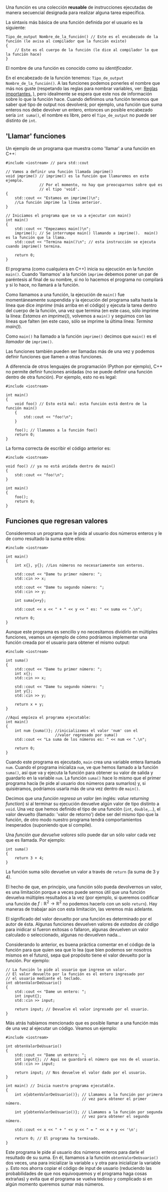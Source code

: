 Una función es una colección **reusable** de instrucciones ejecutadas de manera secuencial designada para realizar alguna tarea específica.

La sintaxis más básica de una función definida por el usuario es la siguiente:
```
Tipo_de_output Nombre_de_la_función() // Este es el encabezado de la función (le avisa al compilador que la función existe)
{
    // Este es el cuerpo de la función (le dice al compilador lo que la función hace)
}
```
El nombre de una función es conocido como su _identificador_.

En el encabezado de la función tenemos: `Tipo_de_output Nombre_de_la_función()`. A las funciones podemos ponerles el nombre que más nos guste (respetando las reglas para nombrar variables, ver: [Reglas importantes.](../1.1_Variables_y_tipos_de_datos/0_Introducción.md)
), pero idealmente se espera que este nos de información sobre lo que la función hace. Cuando definimos una función tenemos que saber qué tipo de output nos devolverá; por ejemplo, una función que suma enteros nos debe devolver un entero, entonces un posible encabezado sería `int suma()`, el nombre es libre, pero el `Tipo_de_output` no puede ser distinto de `int`. 



## 'Llamar' funciones
Un ejemplo de un programa que muestra como 'llamar' a una función en C++:
```
#include <iostream> // para std::cout

// Vamos a definir una función llamada imprime()
void imprime() // imprime() es la función que llamaremos en este ejemplo.
               // Por el momento, no hay que preocuparnos sobre qué es 
               // el tipo 'void'.
{
    std::cout << "Estamos en imprime()\n";
    //La función imprime la línea anterior.
}

// Iniciamos el programa que se va a ejecutar con main()
int main()
{
    std::cout << "Empezamos main()\n";
    imprime(); // Se interrumpe main() llamando a imprime().  main() es la función que la llama.
    std::cout << "Termina main()\n"; // esta instrucción se ejecuta cuando imprime() termina.

    return 0;
}
```
El programa (como cualquiera en C++) inicia su ejecución en la función `main()`.
Cuando 'llamamos' a la función `ìmprime` debemos poner un par de paréntesis al final de su nombre, si no lo hacemos el programa no compilará y si lo hace, no llamará a la función.

Como llamamos a una función, la ejecución de `main()` fue momentáneamente suspendida y la ejecución del programa salta hasta la línea que dice _imprime_ (más arriba en el código) y ejecuta la tarea dentro del cuerpo de la función, una vez que termina (en este caso, sólo imprime la línea: _Estamos en imprime()_), volvemos a `main()` y seguimos con las líneas que falten (en este caso, sólo se imprime la última línea: _Termina main()_).

Como `main()` ha llamado a la función `imprime()` decimos que `main()` es el _llamador_ de `imprime()`.

Las funciones también pueden ser llamadas más de una vez y podemos definir funciones que llamen a otras funciones. 

A diferencia de otros lenguajes de programación (Python por ejemplo), C++ no permite definir funciones anidadas (no se puede definir una función dentro de otra función).
Por ejemplo, esto no es legal:
```
#include <iostream>

int main()
{
    void foo() // Esto está mal: esta función está dentro de la función main()
    {
        std::cout << "foo!\n";
    }

    foo(); // llamamos a la función foo()
    return 0;
}
```
La forma correcta de escribir el código anterior es:
```
#include <iostream>

void foo() // ya no está anidada dentro de main()
{
    std::cout << "foo!\n";
}

int main()
{
    foo();
    return 0;
}
```

## Funciones que regresan valores
Consideremos un programa que le pida al usuario dos números enteros y le de como resultado la suma entre ellos:
```
#include <iostream>

int main()
{
    int x{}, y{}; //Los números no necesariamente son enteros.
   
    std::cout << "Dame tu primer número: ";
    std::cin >> x;

    std::cout << "Dame tu segundo número: ";
    std::cin >> y;

    int suma{x+y}; 

    std::cout << x << " + " << y << " es: " << suma << ".\n";

    return 0;
}
```
Aunque este programa es sencillo y no necesitamos dividirlo en múltiples funciones, veamos un ejemplo de cómo podríamos implementar una función creada por el usuario para obtener el mismo output:
```
#include <iostream> 

int suma()
{
    std::cout << "Dame tu primer número: ";
    int x{};
    std::cin >> x;

    std::cout << "Dame tu segundo número: ";
    int y{};
    std::cin >> y;

    return x + y;
}

//Aquí empíeza el programa ejecutable:
int main()
{
    int num {suma()}; //inicializamos el valor 'num' con el 
                      //valor regresado por suma()
    std::cout << "La suma de los números es: " << num << ".\n";

    return 0;
}
```
Cuando este programa es ejecutado, `main` crea una variable entera llamada `num`. Cuando el programa inicializa `num`, ve que hemos llamado a la función `suma()`, así que va y ejecuta la función para obtener su valor de salida y guardarlo en la variable `num`. La función `suma()` hace lo mismo que el primer programa hacía (le pide al usuario dos números para sumarlos) y, si quisiéramos, podríamos usarla más de una vez dentro de `main()`.

Decimos que una _función regresa un valor_ (en inglés: _value returning function_) si al terminar su ejecución devuelve algún valor de tipo distinto a `void`. Una vez que hemos definido el tipo de una función (`int`, `double`,...), el valor devuelto (llamado: 'valor de retorno') debe ser del mismo tipo que la función, de otro modo nuestro programa tendrá comportamientos inesperados (suponiendo que sí compile). 

Una _función que devuelve valores_ sólo puede dar un sólo valor cada vez que es llamada. Por ejemplo:
```
int suma()
{
    return 3 + 4;
}
```
La función suma sólo devuelve un valor a través de `return` (la suma de 3 y 4). 

El hecho de que, en principio, una función sólo pueda devolvernos un valor, es una limitación porque a veces puede sernos útil que una función devuelva múltiples resultados a la vez (por ejemplo, si queremos codificar una función de $f:\mathbb{R}^2 \to \mathbb{R}^2$ no podemos hacerlo con un solo `return`). Hay maneras de trabajar aún con esta limitación, las veremos más adelante.

El significado del valor devuelto por una función es determinado por el autor de ésta. Algunas funciones devuelven valores de _estados de código_ para inidicar si fueron exitosas o fallaron, algunas devuelven un valor calculado o seleccionado, algunas no devuelven nada...

Considerando lo anterior, es buena práctica comentar en el código de la función para que quien sea que lo lea (que bien podemos ser nosotros mismos en el futuro), sepa qué propósito tiene el valor devuelto por la función. Por ejemplo:
```
// La función le pide al usuario que ingrese un valor.
// El valor devuelto por la función es el entero ingresado por
// el usuario mediante el teclado. 
int obtenValorDeUsuario()
{
 	std::cout << "Dame un entero: ";
	int input{};
	std::cin >> input;

	return input; // Devuelve el valor ingresado por el usuario.
}
```

Más atrás habíamos mencionado que es posible llamar a una función más de una vez al ejecutar un código. Veamos un ejemplo:
```
#include <iostream>

int obtenValorDeUsuario()
{
    std::cout << "Dame un entero: ";
    int input{}; // Aquí se guardará el número que nos de el usuario.
    std::cin >> input;

    return input; // Nos devuelve el valor dado por el usuario.
}

int main() // Inicia nuestro programa ejecutable.
{
    int x{obtenValorDeUsuario()}; // Llamamos a la función por primera
                                  // vez para obtener el primer número.
   
    int y{obtenValorDeUsuario()}; // Llamamos a la función por segunda 
                                  // vez para obtener el segundo número.
    
    std::cout << x << " + " << y << " = " << x + y << '\n';

    return 0; // El programa ha terminado.
}
```
Este programa le pide al usuario dos números enteros para darle el resultado de su suma. En él, llamamos a la función `obtenValorDeUsuario()` dos veces, una para inicializar la variable `x` y otra para inicializar la variable `y`. Esto nos ahorra copiar el código de input de usuario (reduciendo las probabilidades de que nos equivoquemos y el programa haga cosas extrañas) y evita que el programa se vuelva tedioso y complicado si en algún momento queremos sumar más números. 
